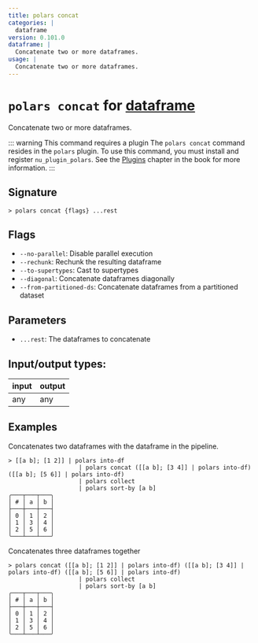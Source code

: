 ```yaml
---
title: polars concat
categories: |
  dataframe
version: 0.101.0
dataframe: |
  Concatenate two or more dataframes.
usage: |
  Concatenate two or more dataframes.
---
```

<!-- This file is automatically generated. Please edit the command in https://github.com/nushell/nushell instead. -->

# `polars concat` for [dataframe](/commands/categories/dataframe.md)

<div class='command-title'>Concatenate two or more dataframes.</div>

::: warning This command requires a plugin
The `polars concat` command resides in the `polars` plugin.
To use this command, you must install and register `nu_plugin_polars`.
See the [Plugins](/book/plugins.html) chapter in the book for more information.
:::


## Signature

```> polars concat {flags} ...rest```

## Flags

 -  `--no-parallel`: Disable parallel execution
 -  `--rechunk`: Rechunk the resulting dataframe
 -  `--to-supertypes`: Cast to supertypes
 -  `--diagonal`: Concatenate dataframes diagonally
 -  `--from-partitioned-ds`: Concatenate dataframes from a partitioned dataset

## Parameters

 -  `...rest`: The dataframes to concatenate


## Input/output types:

| input | output |
| ----- | ------ |
| any   | any    |

## Examples

Concatenates two dataframes with the dataframe in the pipeline.
```nu
> [[a b]; [1 2]] | polars into-df
                    | polars concat ([[a b]; [3 4]] | polars into-df) ([[a b]; [5 6]] | polars into-df)
                    | polars collect
                    | polars sort-by [a b]
╭───┬───┬───╮
│ # │ a │ b │
├───┼───┼───┤
│ 0 │ 1 │ 2 │
│ 1 │ 3 │ 4 │
│ 2 │ 5 │ 6 │
╰───┴───┴───╯

```

Concatenates three dataframes together
```nu
> polars concat ([[a b]; [1 2]] | polars into-df) ([[a b]; [3 4]] | polars into-df) ([[a b]; [5 6]] | polars into-df)
                    | polars collect
                    | polars sort-by [a b]
╭───┬───┬───╮
│ # │ a │ b │
├───┼───┼───┤
│ 0 │ 1 │ 2 │
│ 1 │ 3 │ 4 │
│ 2 │ 5 │ 6 │
╰───┴───┴───╯

```
